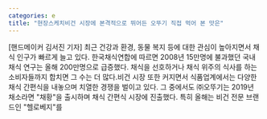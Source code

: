 ```yaml
---
categories: e
title: "현장스케치비건 시장에 본격적으로 뛰어든 오뚜기 직접 먹어 본 맛은"
---
```

[핸드메이커 김서진 기자] 최근 건강과 환경, 동물 복지 등에 대한 관심이 높아지면서 채식 인구가 빠르게 늘고 있다. 한국채식연합에 따르면 2008년 15만명에 불과했던 국내 채식 연구는 올해 200만명으로 급증했다. 채식을 선호하거나 채식 위주의 식사를 하는 소비자들까지 합치면 그 수는 더 많다.비건 시장 또한 커지면서 식품업계에서는 다양한 채식 간편식을 내놓으며 치열한 경쟁을 벌이고 있다. 그 중에서도 ㈜오뚜기는 2019년 채소라면 "채황"을 출시하며 채식 간편식 시장에 진출했다. 특히 올해는 비건 전문 브랜드인 "헬로베지"를